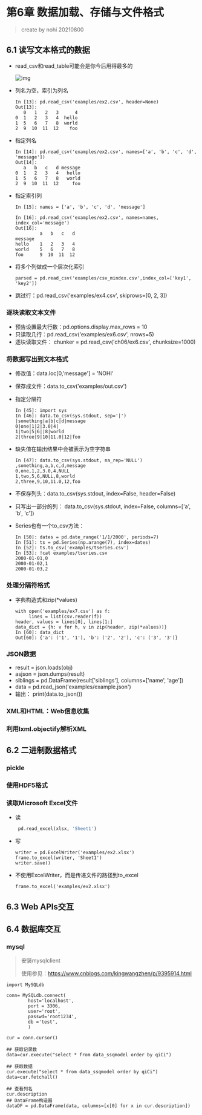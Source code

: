 # 第6章 数据加载、存储与文件格式

> create by nohi 20210800

## 6.1 读写文本格式的数据

* read_csv和read_table可能会是你今后用得最多的

  ![img](https://upload-images.jianshu.io/upload_images/7178691-958f849e6067b19b.png?imageMogr2/auto-orient/strip|imageView2/2/w/778/format/webp)

* 列名为空，索引为列名

  ```
  In [13]: pd.read_csv('examples/ex2.csv', header=None)
  Out[13]: 
     0   1   2   3      4
  0  1   2   3   4  hello
  1  5   6   7   8  world
  2  9  10  11  12    foo
  ```

* 指定列名

  ```
  In [14]: pd.read_csv('examples/ex2.csv', names=['a', 'b', 'c', 'd', 'message'])
  Out[14]: 
     a   b   c   d message
  0  1   2   3   4   hello
  1  5   6   7   8   world
  2  9  10  11  12     foo
  ```

* 指定索引列

  ```
  In [15]: names = ['a', 'b', 'c', 'd', 'message']
  
  In [16]: pd.read_csv('examples/ex2.csv', names=names, index_col='message')
  Out[16]: 
           a   b   c   d
  message               
  hello    1   2   3   4
  world    5   6   7   8
  foo      9  10  11  12
  ```

* 将多个列做成一个层次化索引

  ```
  parsed = pd.read_csv('examples/csv_mindex.csv',index_col=['key1', 'key2'])
  ```

* 跳过行：pd.read_csv('examples/ex4.csv', skiprows=[0, 2, 3])

### 逐块读取文本文件

* 预告设置最大行数：pd.options.display.max_rows = 10
* 只读取几行：pd.read_csv('examples/ex6.csv', nrows=5)
* 逐块读取文件：  chunker = pd.read_csv('ch06/ex6.csv', chunksize=1000)

### 将数据写出到文本格式

* 修改值：data.loc[0,'message'] = 'NOHI'

* 保存成文件：data.to_csv('examples/out.csv')

* 指定分隔符

  ```
  In [45]: import sys
  In [46]: data.to_csv(sys.stdout, sep='|')
  |something|a|b|c|d|message
  0|one|1|2|3.0|4|
  1|two|5|6||8|world
  2|three|9|10|11.0|12|foo
  ```

* 缺失值在输出结果中会被表示为空字符串

  ```
  In [47]: data.to_csv(sys.stdout, na_rep='NULL')
  ,something,a,b,c,d,message
  0,one,1,2,3.0,4,NULL
  1,two,5,6,NULL,8,world
  2,three,9,10,11.0,12,foo
  ```

* 不保存列头：data.to_csv(sys.stdout, index=False, header=False)

* 只写出一部分的列： data.to_csv(sys.stdout, index=False, columns=['a', 'b', 'c'])

* Series也有一个to_csv方法：

  ```
  In [50]: dates = pd.date_range('1/1/2000', periods=7)
  In [51]: ts = pd.Series(np.arange(7), index=dates)
  In [52]: ts.to_csv('examples/tseries.csv')
  In [53]: !cat examples/tseries.csv
  2000-01-01,0
  2000-01-02,1
  2000-01-03,2
  ```

### 处理分隔符格式

* 字典构造式和zip(*values)

  ```
  with open('examples/ex7.csv') as f:
       lines = list(csv.reader(f))
  header, values = lines[0], lines[1:]
  data_dict = {h: v for h, v in zip(header, zip(*values))}
  In [60]: data_dict
  Out[60]: {'a': ('1', '1'), 'b': ('2', '2'), 'c': ('3', '3')}
  ```

  

### JSON数据

* result = json.loads(obj)
* asjson = json.dumps(result)
* siblings = pd.DataFrame(result['siblings'], columns=['name', 'age'])
* data = pd.read_json('examples/example.json')
* 输出： print(data.to_json())

### XML和HTML：Web信息收集

### 利用lxml.objectify解析XML

## 6.2 二进制数据格式

### pickle

### 使用HDF5格式

### 读取Microsoft Excel文件

* 读

  ```python
   pd.read_excel(xlsx, 'Sheet1')
  ```

* 写

  ```
  writer = pd.ExcelWriter('examples/ex2.xlsx')
  frame.to_excel(writer, 'Sheet1')
  writer.save()
  ```

* 不使用ExcelWriter，而是传递文件的路径到to_excel

  ```
  frame.to_excel('examples/ex2.xlsx')
  ```

## 6.3 Web APIs交互

## 6.4 数据库交互



### mysql

> 安装mysqlclient 
>
> 使用参见：https://www.cnblogs.com/kingwangzhen/p/9395914.html

```
import MySQLdb

conn= MySQLdb.connect(
        host='localhost',
        port = 3306,
        user='root',
        passwd='root1234',
        db ='test',
        )
        
cur = conn.cursor()

## 获取记录数
data=cur.execute("select * from data_ssqmodel order by qiCi")

## 获取数据
cur.execute("select * from data_ssqmodel order by qiCi")
data=cur.fetchall()

## 查看列名
cur.description
## DataFrame构造器
dataDF = pd.DataFrame(data, columns=[x[0] for x in cur.description])
```

